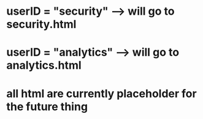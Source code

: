 # userID = "security" --> will go to security.html
# userID = "analytics" --> will go to analytics.html
# all html are currently placeholder for the future thing
